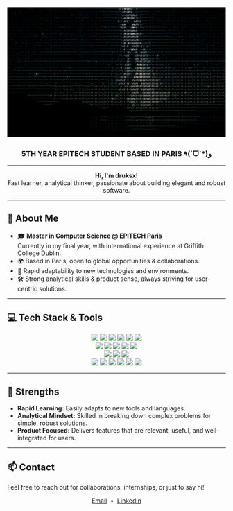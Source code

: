<h2 align="center">
  <img src="StarsAscii.gif" width="2000" height="300" alt="Raccoon Banner">
</h2>

<h3 align="center">
  5TH YEAR EPITECH STUDENT BASED IN PARIS ٩(ˊᗜˋ*)و
</h3>

---

<p align="center">
  <b>Hi, I'm druksx!</b> <br>
  Fast learner, analytical thinker, passionate about building elegant and robust software.
</p>

---

## 🚀 About Me

- 🎓 **Master in Computer Science @ EPITECH Paris**  
  Currently in my final year, with international experience at Griffith College Dublin.
- 🌍 Based in Paris, open to global opportunities & collaborations.
- 🧠 Rapid adaptability to new technologies and environments.
- 🛠️ Strong analytical skills & product sense, always striving for user-centric solutions.

---

## 💻 Tech Stack & Tools

<div align="center">
  
  <!-- Programming Languages -->
  <img src="https://img.shields.io/badge/C-00599C?style=flat&logo=c&logoColor=white"/>
  <img src="https://img.shields.io/badge/C++-00599C?style=flat&logo=c%2B%2B&logoColor=white"/>
  <img src="https://img.shields.io/badge/Python-3776AB?style=flat&logo=python&logoColor=white"/>
  <img src="https://img.shields.io/badge/Lua-2C2D72?style=flat&logo=lua&logoColor=white"/>
  <img src="https://img.shields.io/badge/JavaScript-F7DF1E?style=flat&logo=javascript&logoColor=black"/>
  <img src="https://img.shields.io/badge/TypeScript-3178C6?style=flat&logo=typescript&logoColor=white"/>
  <br>
  <!-- Web & Frameworks -->
  <img src="https://img.shields.io/badge/React-61DAFB?style=flat&logo=react&logoColor=black"/>
  <img src="https://img.shields.io/badge/Next.js-000000?style=flat&logo=next.js&logoColor=white"/>
  <img src="https://img.shields.io/badge/Three.js-000000?style=flat&logo=three.js&logoColor=white"/>
  <img src="https://img.shields.io/badge/Tailwind-38B2AC?style=flat&logo=tailwindcss&logoColor=white"/>
  <img src="https://img.shields.io/badge/Node.js-339933?style=flat&logo=nodedotjs&logoColor=white"/>
  <br>
  <!-- DevOps & Containers -->
  <img src="https://img.shields.io/badge/Docker-2496ED?style=flat&logo=docker&logoColor=white"/>
  <img src="https://img.shields.io/badge/Kubernetes-326CE5?style=flat&logo=kubernetes&logoColor=white"/>
  <img src="https://img.shields.io/badge/Jenkins-D24939?style=flat&logo=jenkins&logoColor=white"/>
  <br>
  <!-- Tools -->
  <img src="https://img.shields.io/badge/Git-F05032?style=flat&logo=git&logoColor=white"/>
  <img src="https://img.shields.io/badge/Linux-333333?style=flat&logo=linux&logoColor=white"/>
  <img src="https://img.shields.io/badge/Jira-0052CC?style=flat&logo=jira&logoColor=white"/>
  <img src="https://img.shields.io/badge/Trello-0079BF?style=flat&logo=trello&logoColor=white"/>
  <img src="https://img.shields.io/badge/Monday-FF6F00?style=flat&logo=monday&logoColor=white"/>
  <img src="https://img.shields.io/badge/Slack-4A154B?style=flat&logo=slack&logoColor=white"/>
</div>

---

## 🎯 Strengths

- **Rapid Learning:** Easily adapts to new tools and languages.
- **Analytical Mindset:** Skilled in breaking down complex problems for simple, robust solutions.
- **Product Focused:** Delivers features that are relevant, useful, and well-integrated for users.

---

## 📫 Contact

Feel free to reach out for collaborations, internships, or just to say hi!

<p align="center">
  <a href="mailto:aurelien.leclercq@epitech.eu">Email</a> &nbsp;•&nbsp;
  <a href="https://www.linkedin.com/in/aurelien-leclercq/">LinkedIn</a>
</p>
